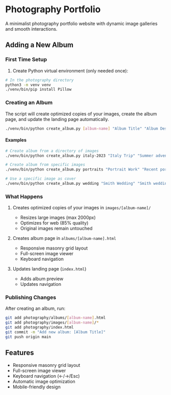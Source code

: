 # Photography Portfolio

A minimalist photography portfolio website with dynamic image galleries and smooth interactions.

## Adding a New Album

### First Time Setup

1. Create Python virtual environment (only needed once):
```bash
# In the photography directory
python3 -m venv venv
./venv/bin/pip install Pillow
```

### Creating an Album

The script will create optimized copies of your images, create the album page, and update the landing page automatically.

```bash
./venv/bin/python create_album.py [album-name] "Album Title" "Album Description" [path-to-images]
```

#### Examples

```bash
# Create album from a directory of images
./venv/bin/python create_album.py italy-2023 "Italy Trip" "Summer adventures in Italy" ~/Pictures/Italy/

# Create album from specific images
./venv/bin/python create_album.py portraits "Portrait Work" "Recent portrait photography" "photo1.jpg,photo2.jpg,photo3.jpg"

# Use a specific image as cover
./venv/bin/python create_album.py wedding "Smith Wedding" "Smith wedding in Barcelona" ~/Pictures/Smith-Wedding/ --cover ceremony.jpg
```

### What Happens

1. Creates optimized copies of your images in `images/[album-name]/`
   - Resizes large images (max 2000px)
   - Optimizes for web (85% quality)
   - Original images remain untouched

2. Creates album page in `albums/[album-name].html`
   - Responsive masonry grid layout
   - Full-screen image viewer
   - Keyboard navigation

3. Updates landing page (`index.html`)
   - Adds album preview
   - Updates navigation

### Publishing Changes

After creating an album, run:
```bash
git add photography/albums/[album-name].html
git add photography/images/[album-name]/*
git add photography/index.html
git commit -m "Add new album: [Album Title]"
git push origin main
```

## Features

- Responsive masonry grid layout
- Full-screen image viewer
- Keyboard navigation (←/→/Esc)
- Automatic image optimization
- Mobile-friendly design
